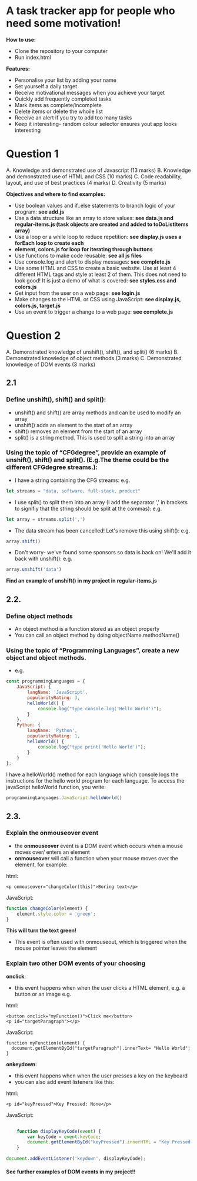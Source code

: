 # A task tracker app for people who need some motivation!

**How to use:**
- Clone the repository to your computer
- Run index.html

**Features:**
- Personalise your list by adding your name
- Set yourself a daily target
- Receive motivational messages when you achieve your target
- Quickly add frequently completed tasks
- Mark items as complete/incomplete
- Delete items or delete the whoile list
- Receive an alert if you try to add too many tasks
- Keep it interesting- random colour selector ensures yout app looks interesting


# Question 1
A. Knowledge and demonstrated use of Javascript (13 marks) 
B. Knowledge and demonstrated use of HTML and CSS (10 marks)
C. Code readability, layout, and use of best practices (4 marks)
D. Creativity (5 marks)

**Objectives and where to find examples:**
- Use boolean values and if..else statements to branch logic of your program: **see add.js**
- Use a data structure like an array to store values: **see data.js and regular-items.js (task objects are created and added to toDoListItems array)**
- Use a loop or a while loop to reduce repetition: **see display.js uses a forEach loop to create each <li> element, colors.js for loop for iterating through buttons**
- Use functions to make code reusable: **see all js files**
- Use console.log and alert to display messages: **see complete.js**
- Use some HTML and CSS to create a basic website. Use at least 4 different HTML tags and style at least 2 of them. This does not need to look good! It is just a demo of what is covered: **see styles.css and colors.js**
- Get input from the user on a web page: **see login.js**
- Make changes to the HTML or CSS using JavaScript: **see display.js, colors.js, target.js**
- Use an event to trigger a change to a web page: **see complete.js**



# Question 2

A. Demonstrated knowledge of unshift(), shift(), and split() (6 marks)
B. Demonstrated knowledge of object methods (3 marks)
C. Demonstrated knowledge of DOM events (3 marks)

## 2.1
### Define unshift(), shift() and split():
- unshift() and shift() are array methods and can be used to modify an array
- unshift() adds an element to the start of an array
- shift() removes an element from the start of an array
- split() is a string method. This is used to split a string into an array

### Using the topic of “CFGdegree”, provide an example of unshift(), shift() and split(). (E.g.The theme could be the different CFGdegree streams.):
- I have a string containing the CFG streams:
e.g.
```javascript
let streams = "data, software, full-stack, product"
```
- I use split() to split them into an array (I add the separator ',' in brackets to signifiy that the string should be split at the commas):
e.g.
```javascript
let array = streams.split(',')
```
- The data stream has been cancelled! Let's remove this using shift():
e.g.
```javascript
array.shift()
```
- Don't worry- we've found some sponsors so data is back on! We'll add it back with unshift():
e.g.
```javascript
array.unshift('data')
```
**Find an example of unshift() in my project in regular-items.js**

## 2.2.
### Define object methods
- An object method is a function stored as an object property
- You can call an object method by doing objectName.methodName()
### Using the topic of “Programming Languages”, create a new object and object methods.
- e.g.
```javascript
const programmingLanguages = {
    JavaScript: {
        langName: 'JavaScript',
        popularityRating: 3,
        helloWorld() {
            console.log("type console.log('Hello World')");
        }
    },
    Python: {
        langName: 'Python',
        popularityRating: 1,
        helloWorld() {
            console.log("type print('Hello World')");
        }
    }
};

```
I have a helloWorld() method for each language which console logs the instructions for the hello world program for each language.
To access the javaScript helloWorld function, you write:
```javascript
programmingLanguages.JavaScript.helloWorld()
```

## 2.3.
### Explain the onmouseover event
- the **onmouseover** event is a DOM event which occurs when a mouse moves over/ enters an element
- **onmouseover** will call a function when your mouse moves over the element, for example:

html:
```htmlembedded
<p onmouseover="changeColor(this)">Boring text</p>

```
JavaScript:
```javascript
function changeColor(element) {
    element.style.color = 'green';
}

```
**This will turn the text green!**
- This event is often used with onmouseout, which is triggered when the mouse pointer leaves the element

### Explain two other DOM events of your choosing
**onclick**:
- this event happens when when the user clicks a HTML element, e.g. a button or an image
e.g.

html:
```htmlembedded
<button onclick="myFunction()">Click me</button>
<p id="targetParagraph"></p>
```
JavaScript:
```javascript=
function myFunction(element) {
  document.getElementById("targetParagraph").innerText= "Hello World";
}
```
**onkeydown**:
- this event happens when when the user presses a key on the keyboard
- you can also add event listeners like this:

html:
```htmlembedded
<p id="keyPressed">Key Pressed: None</p>
```
JavaScript:
```javascript
    
    function displayKeyCode(event) {
        var keyCode = event.keyCode;
        document.getElementById("keyPressed").innerHTML = "Key Pressed: " + keyCode;
    }
    
document.addEventListener('keydown', displayKeyCode);

```

#### See further examples of DOM events in my project!!
